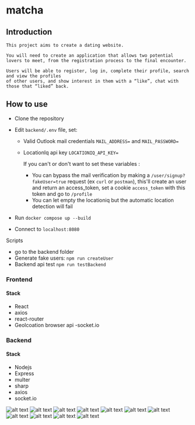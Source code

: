 # matcha

## Introduction 

```
This project aims to create a dating website.

You will need to create an application that allows two potential
lovers to meet, from the registration process to the final encounter.

Users will be able to register, log in, complete their profile, search and view the profiles
of other users, and show interest in them with a “like”, chat with those that “liked” back.
```

## How to use
- Clone the repository
- Edit `backend/.env` file, set: 
  - Valid Outlook mail credentials `MAIL_ADDRESS=` and `MAIL_PASSWORD=`
  - LocationIq api key `LOCATIONIQ_API_KEY=`
    
    If you can't or don't want to set these variables :
    - You can bypass the mail verification by making a `/user/signup?fakeUser=true` request (ex `curl` or `postman`), this'll create an user and return an access_token, set a cookie `access_token` with this token and go to `/profile`
    - You can let empty the locationiq but the automatic location detection will fail
      
- Run `docker compose up --build`
- Connect to `localhost:8080`

Scripts
- go to the backend folder
- Generate fake users: `npm run createUser`
- Backend api test `npm run testBackend` 
 
### Frontend 

#### Stack
- React
- axios
- react-router
- Geolcoation browser api
-socket.io


### Backend

#### Stack 
- Nodejs
- Express
- multer
- sharp
- axios
- socket.io

![alt text](./assets/matcha_home.png)
![alt text](./assets/matcha_login.png)
![alt text](./assets/matcha_resetPassword.png)
![alt text](./assets/matcha_signup.png)
![alt text](./assets/matcha_signupInfos.png)
![alt text](./assets/matcha_signupPhotos.png)
![alt text](./assets/matcha_profile.png)
![alt text](./assets/matcha_likes.png)
![alt text](./assets/matcha_views.png)
![alt text](./assets/matcha_browse.png)
![alt text](./assets/matcha_conversations.png)
